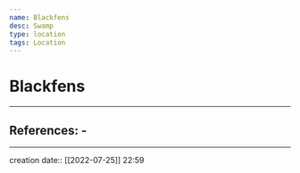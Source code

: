 ```yaml
---
name: Blackfens
desc: Swamp
type: location
tags: Location
---
```


# Blackfens 
___ 
## References: - 
--- 
creation date:: [[2022-07-25]] 22:59